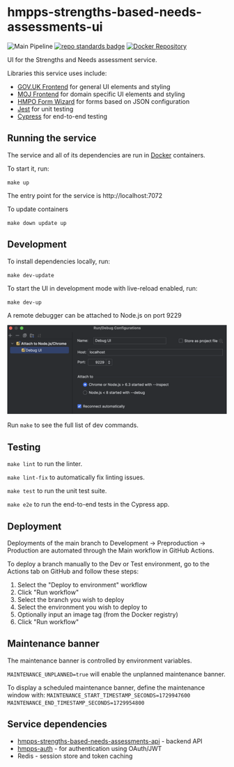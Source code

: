 # hmpps-strengths-based-needs-assessments-ui
![Main Pipeline](https://github.com/ministryofjustice/hmpps-strengths-based-needs-assessments-ui/actions/workflows/pipeline_main.yml/badge.svg?branch=main)
[![repo standards badge](https://img.shields.io/badge/dynamic/json?color=blue&style=flat&logo=github&label=MoJ%20Compliant&query=%24.message&url=https%3A%2F%2Foperations-engineering-reports.cloud-platform.service.justice.gov.uk%2Fapi%2Fv2%2Fcompliant-repository%2Fhmpps-strengths-based-needs-assessments-ui)](https://operations-engineering-reports.cloud-platform.service.justice.gov.uk/public-report/hmpps-strengths-based-needs-assessments-ui "Link to report")
[![Docker Repository](https://quay.io/repository/hmpps/hmpps-strengths-based-needs-assessments-ui/status "Docker Repository")](https://github.com/ministryofjustice/hmpps-strengths-based-needs-assessments-ui/pkgs/container/hmpps-strengths-based-needs-assessments-ui)

UI for the Strengths and Needs assessment service.

Libraries this service uses include:
- [GOV.UK Frontend](https://github.com/alphagov/govuk-frontend) for general UI elements and styling
- [MOJ Frontend](https://github.com/ministryofjustice/moj-frontend) for domain specific UI elements and styling
- [HMPO Form Wizard](https://github.com/HMPO/hmpo-form-wizard) for forms based on JSON configuration
- [Jest](https://github.com/jestjs/jest) for unit testing
- [Cypress](https://www.cypress.io/) for end-to-end testing

## Running the service

The service and all of its dependencies are run in [Docker](https://www.docker.com/get-started/) containers.

To start it, run:

`make up`

The entry point for the service is http://localhost:7072

To update containers

`make down update up`

## Development

To install dependencies locally, run:

`make dev-update`

To start the UI in development mode with live-reload enabled, run:

`make dev-up`

A remote debugger can be attached to Node.js on port 9229

![debugger.png](.readme/debugger.png)

Run `make` to see the full list of dev commands.

## Testing

`make lint` to run the linter.

`make lint-fix` to automatically fix linting issues.

`make test` to run the unit test suite.

`make e2e` to run the end-to-end tests in the Cypress app.

## Deployment

Deployments of the main branch to Development -> Preproduction -> Production are automated through the Main workflow in GitHub Actions.

To deploy a branch manually to the Dev or Test environment, go to the Actions tab on GitHub and follow these steps:

1. Select the "Deploy to environment" workflow
2. Click "Run workflow"
3. Select the branch you wish to deploy
4. Select the environment you wish to deploy to
5. Optionally input an image tag (from the Docker registry)
6. Click "Run workflow"

## Maintenance banner

The maintenance banner is controlled by environment variables.

`MAINTENANCE_UNPLANNED=true` will enable the unplanned maintenance banner.

To display a scheduled maintenance banner, define the maintenance window with:
`MAINTENANCE_START_TIMESTAMP_SECONDS=1729947600`
`MAINTENANCE_END_TIMESTAMP_SECONDS=1729954800`

## Service dependencies

* [hmpps-strengths-based-needs-assessments-api](https://github.com/ministryofjustice/hmpps-strengths-based-needs-assessments-api) - backend API
* [hmpps-auth](https://github.com/ministryofjustice/hmpps-auth) - for authentication using OAuth/JWT
* Redis - session store and token caching

